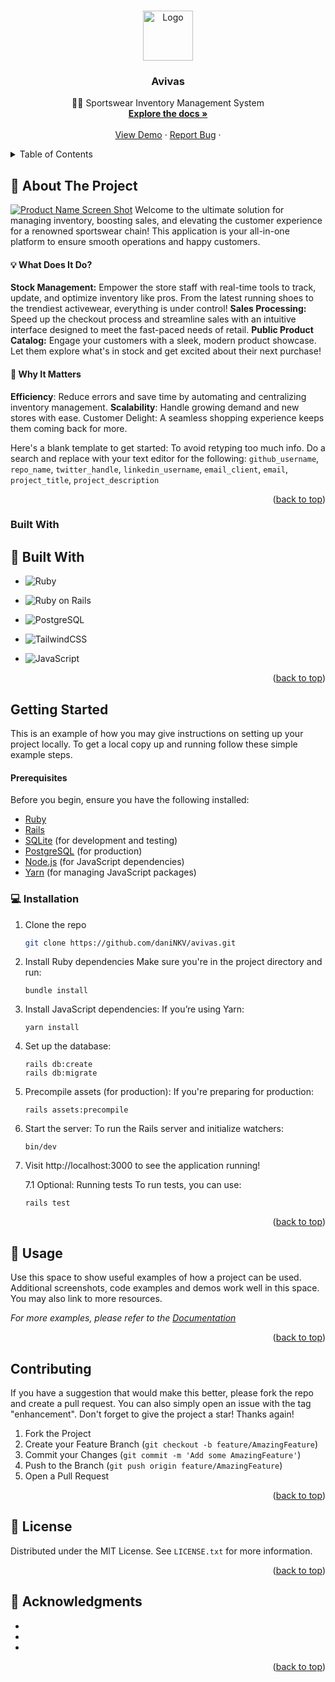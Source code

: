 <a id="readme-top"></a>
<!-- PROJECT SHIELDS -->
<!--
*** I'm using markdown "reference style" links for readability.
*** Reference links are enclosed in brackets [ ] instead of parentheses ( ).
*** See the bottom of this document for the declaration of the reference variables
*** for contributors-url, forks-url, etc. This is an optional, concise syntax you may use.
*** https://www.markdownguide.org/basic-syntax/#reference-style-links
-->

<!-- PROJECT LOGO -->
<br />
<div align="center">
  <a href="https://github.com/github_username/repo_name">
    <img src="images/logo.png" alt="Logo" width="80" height="80">
  </a>

<h3 align="center">Avivas</h3>

  <p align="center">
    🏋️‍♂️ Sportswear Inventory Management System
    <br />
    <a href="https://github.com/github_username/repo_name"><strong>Explore the docs »</strong></a>
    <br />
    <br />
    <a href="https://github.com/daniNKV/avivas">View Demo</a>
    ·
    <a href="https://github.com/daniNKV/avivas/issues/new?labels=bug&template=bug-report---.md">Report Bug</a>
    ·
</div>



<!-- TABLE OF CONTENTS -->
<details>
  <summary>Table of Contents</summary>
  <ol>
    <li>
      <a href="#about-the-project">About The Project</a>
      <ul>
        <li><a href="#built-with">Built With</a></li>
      </ul>
    </li>
    <li>
      <a href="#getting-started">Getting Started</a>
      <ul>
        <li><a href="#prerequisites">Prerequisites</a></li>
        <li><a href="#installation">Installation</a></li>
      </ul>
    </li>
    <li><a href="#usage">Usage</a></li>
    <li><a href="#contributing">Contributing</a></li>
    <li><a href="#license">License</a></li>
    <li><a href="#acknowledgments">Acknowledgments</a></li>
  </ol>
</details>



<!-- ABOUT THE PROJECT -->
## 📖 About The Project

[![Product Name Screen Shot][product-screenshot]](https://example.com)
Welcome to the ultimate solution for managing inventory, boosting sales, and elevating the customer experience for a renowned sportswear chain! This application is your all-in-one platform to ensure smooth operations and happy customers.

#### 💡 What Does It Do?
<strong>Stock Management:</strong> Empower the store staff with real-time tools to track, update, and optimize inventory like pros. From the latest running shoes to the trendiest activewear, everything is under control!
<strong>Sales Processing:</strong> Speed up the checkout process and streamline sales with an intuitive interface designed to meet the fast-paced needs of retail.
<strong>Public Product Catalog:</strong> Engage your customers with a sleek, modern product showcase. Let them explore what's in stock and get excited about their next purchase!
#### 🚀 Why It Matters
<strong>Efficiency</strong>: Reduce errors and save time by automating and centralizing inventory management.
<strong>Scalability</strong>: Handle growing demand and new stores with ease.
Customer Delight: A seamless shopping experience keeps them coming back for more.

Here's a blank template to get started: To avoid retyping too much info. Do a search and replace with your text editor for the following: `github_username`, `repo_name`, `twitter_handle`, `linkedin_username`, `email_client`, `email`, `project_title`, `project_description`

<p align="right">(<a href="#readme-top">back to top</a>)</p>



### Built With
## 🚀 **Built With**  

- ![Ruby](https://img.shields.io/badge/Ruby-CC342D?style=for-the-badge&logo=ruby&logoColor=white)  


- ![Ruby on Rails](https://img.shields.io/badge/Rails-CC0000?style=for-the-badge&logo=rubyonrails&logoColor=white)


- ![PostgreSQL](https://img.shields.io/badge/PostgreSQL-336791?style=for-the-badge&logo=postgresql&logoColor=white)


- ![TailwindCSS](https://img.shields.io/badge/TailwindCSS-06B6D4?style=for-the-badge&logo=tailwindcss&logoColor=white)


- ![JavaScript](https://img.shields.io/badge/JavaScript-F7DF1E?style=for-the-badge&logo=javascript&logoColor=black)     



<p align="right">(<a href="#readme-top">back to top</a>)</p>

<!-- GETTING STARTED -->
## Getting Started

This is an example of how you may give instructions on setting up your project locally.
To get a local copy up and running follow these simple example steps.

#### Prerequisites

Before you begin, ensure you have the following installed:

- [Ruby](https://www.ruby-lang.org/en/documentation/installation/)
- [Rails](https://rubyonrails.org/)
- [SQLite](https://www.sqlite.org/download.html) (for development and testing)
- [PostgreSQL](https://www.postgresql.org/download/) (for production)
- [Node.js](https://nodejs.org/en/) (for JavaScript dependencies)
- [Yarn](https://yarnpkg.com/) (for managing JavaScript packages)


### 💻 Installation
1. Clone the repo
   ```sh
   git clone https://github.com/daniNKV/avivas.git
   ```
2. Install Ruby dependencies
    Make sure you're in the project directory and run:
    ```
    bundle install
    ```

3. Install JavaScript dependencies:
    If you’re using Yarn:
    ```
    yarn install
    ```

4. Set up the database:
    ```
    rails db:create
    rails db:migrate
    ```

5. Precompile assets (for production):
    If you're preparing for production:
    ```
    rails assets:precompile
    ```

6. Start the server:
    To run the Rails server and initialize watchers:
    ```
    bin/dev
    ```

7. Visit http://localhost:3000 to see the application running!

    7.1 Optional: Running tests
    To run tests, you can use:
    ```
    rails test
    ```

<p align="right">(<a href="#readme-top">back to top</a>)</p>



<!-- USAGE EXAMPLES -->
## 🚀 Usage

Use this space to show useful examples of how a project can be used. Additional screenshots, code examples and demos work well in this space. You may also link to more resources.

_For more examples, please refer to the [Documentation](https://example.com)_

<p align="right">(<a href="#readme-top">back to top</a>)</p>


<!-- ROADMAP
## Roadmap

- [ ] Feature 1
- [ ] Feature 2
- [ ] Feature 3
    - [ ] Nested Feature

See the [open issues](https://github.com/github_username/repo_name/issues) for a full list of proposed features (and known issues).

<p align="right">(<a href="#readme-top">back to top</a>)</p> -->



<!-- CONTRIBUTING -->
## Contributing
If you have a suggestion that would make this better, please fork the repo and create a pull request. You can also simply open an issue with the tag "enhancement".
Don't forget to give the project a star! Thanks again!

1. Fork the Project
2. Create your Feature Branch (`git checkout -b feature/AmazingFeature`)
3. Commit your Changes (`git commit -m 'Add some AmazingFeature'`)
4. Push to the Branch (`git push origin feature/AmazingFeature`)
5. Open a Pull Request

<p align="right">(<a href="#readme-top">back to top</a>)</p>


<!-- LICENSE -->
## 📝 License

Distributed under the MIT License. See `LICENSE.txt` for more information.

<p align="right">(<a href="#readme-top">back to top</a>)</p>


<!-- ACKNOWLEDGMENTS -->
## 🙏 Acknowledgments

* []()
* []()
* []()

<p align="right">(<a href="#readme-top">back to top</a>)</p>



<!-- MARKDOWN LINKS & IMAGES -->
<!-- https://www.markdownguide.org/basic-syntax/#reference-style-links -->
[contributors-shield]: https://img.shields.io/github/contributors/github_username/repo_name.svg?style=for-the-badge
[contributors-url]: https://github.com/github_username/repo_name/graphs/contributors
[forks-shield]: https://img.shields.io/github/forks/github_username/repo_name.svg?style=for-the-badge
[forks-url]: https://github.com/github_username/repo_name/network/members
[stars-shield]: https://img.shields.io/github/stars/github_username/repo_name.svg?style=for-the-badge
[stars-url]: https://github.com/github_username/repo_name/stargazers
[issues-shield]: https://img.shields.io/github/issues/github_username/repo_name.svg?style=for-the-badge
[issues-url]: https://github.com/github_username/repo_name/issues
[license-shield]: https://img.shields.io/github/license/github_username/repo_name.svg?style=for-the-badge
[license-url]: https://github.com/github_username/repo_name/blob/master/LICENSE.txt
[linkedin-shield]: https://img.shields.io/badge/-LinkedIn-black.svg?style=for-the-badge&logo=linkedin&colorB=555
[linkedin-url]: https://linkedin.com/in/linkedin_username
[product-screenshot]: images/screenshot.png
